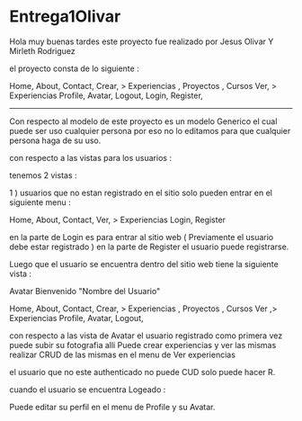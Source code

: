 # Entrega1Olivar
Hola muy buenas tardes este proyecto fue realizado por Jesus Olivar  Y Mirleth Rodriguez

el proyecto consta de lo siguiente : 

Home,
About,
Contact,
Crear, > Experiencias , Proyectos , Cursos
Ver, > Experiencias
Profile,
Avatar,
Logout,
Login,
Register,

-----------------------------------------
Con respecto al modelo de este proyecto es un modelo Generico el cual puede ser uso cualquier persona por eso no lo editamos para que cualquier persona haga de su uso.

con respecto a las vistas para los usuarios : 

tenemos 2 vistas  : 

1 ) usuarios que no estan registrado en el sitio solo pueden entrar en el siguiente menu : 

Home,
About,
Contact,
Ver, > Experiencias
Login,
Register

en la parte de Login es para entrar al sitio web ( Previamente el usuario debe estar registrado )
en la parte de Register el usuario puede registrarse.

Luego que el usuario se encuentra dentro del sitio web tiene la siguiente vista : 

Avatar 
Bienvenido "Nombre del Usuario"


Home,
About,
Contact,
Crear, > Experiencias , Proyectos , Cursos
Ver ,> Experiencias
Profile,
Avatar,
Logout,

con respecto a las vista de Avatar el usuario registrado como primera vez puede subir su  fotografia alli
Puede crear experiencias y ver las mismas realizar CRUD de las mismas en el menu de Ver experiencias

el usuario que no este authenticado no puede CUD solo puede hacer R.

cuando el usuario se encuentra Logeado : 

Puede editar su perfil en el menu de Profile y su Avatar.
